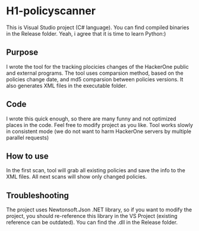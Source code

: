 # H1-policyscanner
This is Visual Studio project (C# language). You can find compiled binaries in the Release folder. Yeah, i agree that it is time to learn Python:)

## Purpose
I wrote the tool for the tracking plocicies changes of the HackerOne public and external programs.
The tool uses comparsion method, based on the policies change date, and md5 comparsion between policies versions. It also generates XML files in the executable folder.

## Code
I wrote this quick enough, so there are many funny and not optimized places in the code. Feel free to modify project as you like.
Tool works slowly in consistent mode (we do not want to harm HackerOne servers by multiple parallel requests)

## How to use
In the first scan, tool will grab all existing policies and save the info to the XML files. All next scans will show only changed policies.


## Troubleshooting
The project uses Newtonsoft.Json .NET library, so if you want to modify the project, you should re-reference this library in the VS Project (existing reference can be outdated). You can find the .dll in the Release folder.
